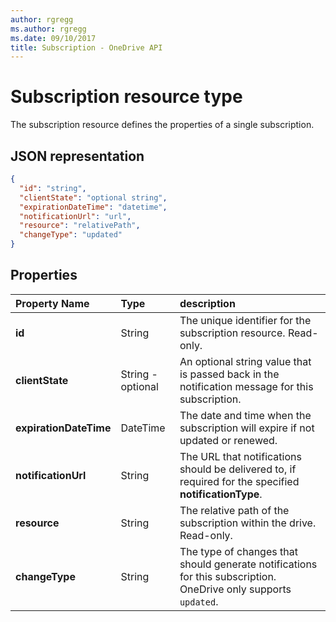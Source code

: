 ```yaml
---
author: rgregg
ms.author: rgregg
ms.date: 09/10/2017
title: Subscription - OneDrive API
---
```

# Subscription resource type

The subscription resource defines the properties of a single subscription.

## JSON representation

<!-- {
"blockType": "resource",
"@odata.type": "microsoft.graph.subscription",
"optionalProperties": [ "clientState", "expirationDateTime", "resource", "subscriptionId", "changeType" ]
} -->

```json
{
  "id": "string",
  "clientState": "optional string",
  "expirationDateTime": "datetime",
  "notificationUrl": "url",
  "resource": "relativePath",
  "changeType": "updated"
}
```

## Properties

| Property Name          | Type                          | description                                                                                            |
|:-----------------------|:------------------------------|:-------------------------------------------------------------------------------------------------------|
| **id**                 | String                        | The unique identifier for the subscription resource. Read-only.                                        |
| **clientState**        | String - optional             | An optional string value that is passed back in the notification message for this subscription.        |
| **expirationDateTime** | DateTime                      | The date and time when the subscription will expire if not updated or renewed.                         |
| **notificationUrl**    | String                        | The URL that notifications should be delivered to, if required for the specified **notificationType**. |
| **resource**           | String                        | The relative path of the subscription within the drive. Read-only.                                     |
| **changeType**         | String                        | The type of changes that should generate notifications for this subscription. OneDrive only supports `updated`. |


<!-- {
  "type": "#page.annotation",
  "description": "",
  "keywords": "",
  "section": "documentation",
  "tocPath": "Resources/Subscription"
} -->
